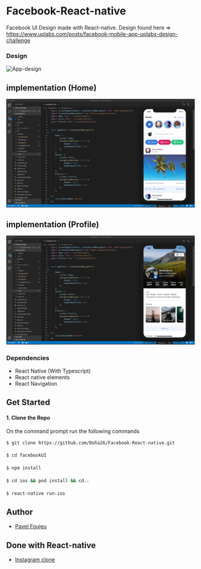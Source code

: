 # Facebook-React-native
Facebook UI Design made with React-native.
Design found here => https://www.uplabs.com/posts/facebook-mobile-app-uplabs-design-challenge

### Design
![App-design](./src/screenshot/Facebook.png)


##  implementation (Home)
![App-demo](./src/screenshot/Demo1.png)

##  implementation (Profile)
![App-demo](./src/screenshot/Demo2.png)


### Dependencies

 - React Native (With Typescript)
 - React native elements
 - React Navigation
 
 ## Get Started
 
 #### 1. Clone the Repo
 
 On the command prompt run the following commands
 ```sh
 $ git clone https://github.com/Doha26/Facebook-React-native.git
 
 $ cd facebookUI
 
 $ npm install
 
 $ cd ios && pod install && cd..
  
 $ react-native run-ios
 
 ```

## Author

*	[Pavel Foujeu](mailto:foujeupavel@gmail.com)

## Done with React-native

*	[Instagram clone](https://github.com/Doha26/InstagramClone)
